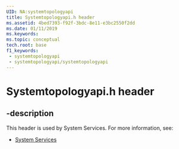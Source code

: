 ```yaml
---
UID: NA:systemtopologyapi
title: Systemtopologyapi.h header
ms.assetid: 4bed7393-f92f-3bdc-8e11-e3bc2550f2dd
ms.date: 01/11/2019
ms.keywords: 
ms.topic: conceptual
tech.root: base
f1_keywords:
 - systemtopologyapi
 - systemtopologyapi/systemtopologyapi
---
```


# Systemtopologyapi.h header


## -description

This header is used by System Services. For more information, see:

- [System Services](../_base/index.md)

